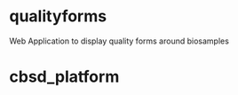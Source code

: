qualityforms
============

Web Application to display quality forms around biosamples
# cbsd_platform
